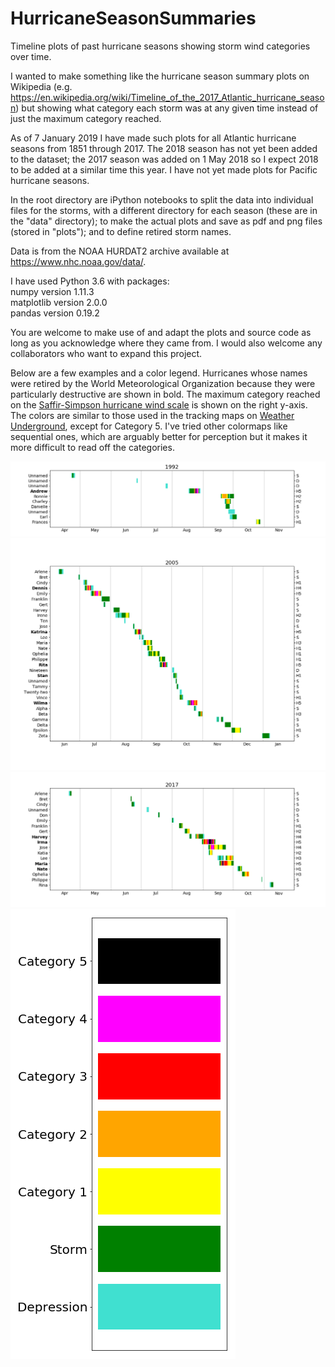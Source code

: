 # HurricaneSeasonSummaries
Timeline plots of past hurricane seasons showing storm wind categories over time.

I wanted to make something like the hurricane season summary plots on Wikipedia (e.g. 
https://en.wikipedia.org/wiki/Timeline_of_the_2017_Atlantic_hurricane_season) but 
showing what category each storm was at any given time instead of just the maximum
category reached. 

As of 7 January 2019 I have made such plots for all Atlantic hurricane seasons from 
1851 through 2017. The 2018 season has not yet been added to the dataset; 
the 2017 season was added on 1 May 2018 so I expect 2018 to be added at a 
similar time this year. I have not yet made plots for Pacific hurricane seasons.

In the root directory are iPython notebooks to split the data into 
individual files for the storms, with a different directory for each
season (these are in the "data" directory); to make the actual plots
and save as pdf and png files (stored in "plots");
and to define retired storm names.

Data is from the NOAA HURDAT2 archive available at 
https://www.nhc.noaa.gov/data/.  

I have used Python 3.6 with packages:  
numpy version 1.11.3  
matplotlib version 2.0.0  
pandas version 0.19.2  

You are welcome to make use of and adapt the plots and source code as long
as you acknowledge where they came from. I would also welcome any collaborators 
who want to expand this project.

Below are a few examples and a color legend. 
Hurricanes whose names were retired by the World Meteorological Organization
because they were particularly destructive are shown in bold. 
The maximum category reached on the 
[Saffir-Simpson hurricane wind scale](https://en.wikipedia.org/wiki/Saffir-Simpson_scale)
is shown on the right y-axis. 
The colors are similar to those used in the tracking maps
on [Weather Underground](https://www.wunderground.com/hurricane), except for Category 5. 
I've tried other colormaps like sequential ones, which are arguably
better for perception but it makes it more difficult to read off the categories.

![Alt text](plots/1992.png?raw=true "1992")
![Alt text](plots/2005.png?raw=true "2005")
![Alt text](plots/2017.png?raw=true "2017")
![Alt text](plots/legend.png?raw=true "legend")
